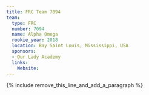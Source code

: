 ```yaml
---
title: FRC Team 7094
team:
  type: FRC
  number: 7094
  name: Alpha Omega
  rookie_year: 2018
  location: Bay Saint Louis, Mississippi, USA
  sponsors:
  - Our Lady Academy
  links:
    Website:
---
```


{% include remove_this_line_and_add_a_paragraph %}